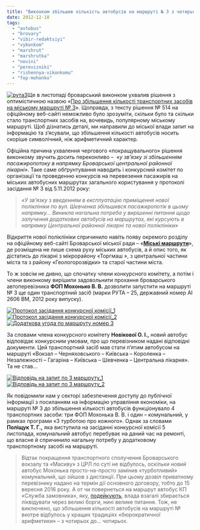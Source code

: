 ```yaml
---
title: "Виконком збільшив кількість автобусів на маршруті № 3 з чотирьох до… чотирьох?"
date: 2012-12-18
tags: 
  - "avtobus"
  - "brovary"
  - "vibir-redaktsiyi"
  - "vykonkom"
  - "marshrut"
  - "marshrutka"
  - "novini"
  - "perevizniki"
  - "rishennya-vikonkomu"
  - "fop-mohonko"
---
```


[![](https://mpz.brovary.org/wp-content/uploads/2012/12/ruta3.jpg "рута3")](https://mpz.brovary.org/wp-content/uploads/2012/12/ruta3.jpg)Ще в листопаді броварський виконком ухвалив рішення з оптимістичною назвою «[Про збільшення кількості транспортних засобів на міському маршруті № 3](http://docs.pravo-znaty.org.ua/p5989/13.11.2012/514)». Щоправда, з тексту рішення № 514 на офіційному веб-сайті неможливо було зрозуміти, скільки було та скільки стало транспортних засобів на, вочевидь, популярному міському маршруті. Щоб дізнатись деталі, ми направили до міської влади запит на інформацію та з’ясували, що збільшення кількості автобусів носить скоріше символічний, ніж арифметичний характер.

Офіційна причина ухвалення чергового «покращувального» рішення виконкому звучить досить переконливо –  «_у зв’язку зі збільшенням пасажиропотоку в напрямку Броварської центральної районної лікарні_». Таке саме обґрунтування наводить і конкурсний комітет по організації та проведенню конкурсів на перевезення пасажирів на міських автобусних маршрутах загального користування у протоколі засідання № 3 від 5.11.2012 року:

> _«У зв’язку з введенням в експлуатацію приміщення нової поліклініки по вул. Шевченка збільшився пасажиропотік в цьому напрямку… Виникла нагальна потреба у вирішенні питання щодо залучення додаткових автобусів на маршрутах, які курсують в напрямку Центральної районної лікарні та нової поліклініки»_

Відкриття нової поліклініки спричинило навіть появу окремого розділу на офіційному веб-сайті Броварської міської ради – «**[Міські маршрути](http://brovary.kiev.ua/miski_marshruty)**», де розміщена не лише схема руху міських автобусів, а й опис того, як дістатись до лікарні з мікрорайону «Торгмаш », з центральної частини міста та з району «Геологорозвідки» та старої частини міста.

То ж зовсім не дивно, що спочатку члени конкурсного комітету, а потім і члени виконкому вирішили задовольнити прохання броварського автоперевізника **ФОП Мохонько В. В.** дозволити запустити на маршруті № 3 ще один транспортний засіб (марки РУТА – 25, державний номер АІ 2606 ВМ, 2012 року випуску).

[![](https://mpz.brovary.org/wp-content/uploads/2012/12/Protokol-zasidannya-konkursnoyi-komisiyi_1.jpg "Протокол засідання конкурсної комісії_1")](https://mpz.brovary.org/wp-content/uploads/2012/12/Protokol-zasidannya-konkursnoyi-komisiyi_1.jpg)[![](https://mpz.brovary.org/wp-content/uploads/2012/12/Protokol-zasidannya-konkursnoyi-komisiyi_2.jpg "Протокол засідання конкурсної комісії_2")](https://mpz.brovary.org/wp-content/uploads/2012/12/Protokol-zasidannya-konkursnoyi-komisiyi_2.jpg)[![](https://mpz.brovary.org/wp-content/uploads/2012/12/Dodatkova-ugoda-po-marshrutu-nomer-3.jpg "Додаткова угода по маршруту номер 3")](https://mpz.brovary.org/wp-content/uploads/2012/12/Dodatkova-ugoda-po-marshrutu-nomer-3.jpg)

За словами члена конкурсного комітету **Новікової О. І.,** новий автобус відповідає конкурсним умовам, про що перевізником надані відповідні документи. Цей транспортний засіб мав стати п’ятим автобусом на маршруті «Вокзал – Черняховського – Київська – Короленка – Незалежності – Гагаріна – Київська – Шевченка – Центральна лікарня». Та не став…

[![](https://mpz.brovary.org/wp-content/uploads/2012/12/Vidpovid-na-zapit-po-3-marshrutu_1.jpg "Відповідь на запит по 3 маршруту_1")](https://mpz.brovary.org/wp-content/uploads/2012/12/Vidpovid-na-zapit-po-3-marshrutu_1.jpg)[![](https://mpz.brovary.org/wp-content/uploads/2012/12/Vidpovid-na-zapit-po-3-marshrutu_2.jpg "Відповідь на запит по 3 маршруту_2")](https://mpz.brovary.org/wp-content/uploads/2012/12/Vidpovid-na-zapit-po-3-marshrutu_2.jpg)

Як повідомили нам у секторі забезпечення доступу до публічної інформації з посиланням на інформацію управління економіки, на маршруті № 3 до збільшення кількості автобусів функціонувало 4 транспортних засоби: три ФОП Мохонька В. В. і один – комунальний, у рамках програми «З турботою про кожного». Однак за словами **Поліщук Т. Г.,** яка виступила на засіданні конкурсної комісії 5 листопада, комунальний автобус перебуває на даний час на ремонті, що власне й спричинило нагальну потребу у додатковому транспортному засобі на маршруті.

> Відтак покращення транспортного сполучення Броварського вокзалу та «Масиву» з ЦРЛ по суті не відбулось, оскільки новий автобус Мохонька просто-на-просто замінив «турботливий» комунальний, що зійшов з дистанції. При цьому дозвіл приватному перевізнику надано на термін дії основного договору, тобто до 15 вересня 2016 року. А от чи повернеться на маршрут автобус КП «Служба замовника», яку, [подейкують](https://mpz.brovary.org/deputat-brovarska-vlada-zmushena-likviduvati-kp-sluzhba-zamovnika-cherez-velichezni-borgi/), влада взагалі збирається ліквідувати через великі борги, нині велике питання. Тож, не виключено, що збільшення кількості автобусів на маршруті № вкотре відбулось у кращих традиціях «бюрократичної арифметики» – з чотирьох до… чотирьох.
